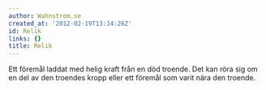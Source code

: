 ```yaml
---
author: Wahnstrom.se
created_at: '2012-02-19T13:14:26Z'
id: Relik
links: {}
title: Relik
---
```


Ett föremål laddat med helig kraft från en död troende. Det kan röra sig om en del av den troendes
kropp eller ett föremål som varit nära den troende.